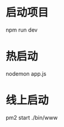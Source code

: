 <!--
 * @Author: jack.hai
 * @Date: 2022-08-27 12:18:36
 * @LastEditTime: 2022-09-15 12:47:19
 * @Description: 
-->
# 启动项目
npm run dev

# 热启动 
nodemon app.js

# 线上启动
pm2 start ./bin/www
